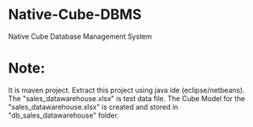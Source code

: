 # Native-Cube-DBMS
Native Cube Database Management System
# Note:
It is maven project.
Extract this project using java ide (eclipse/netbeans).
The "sales_datawarehouse.xlsx" is test data file.
The Cube Model for the "sales_datawarehouse.xlsx" is created and stored in "db_sales_datawarehouse" folder.
